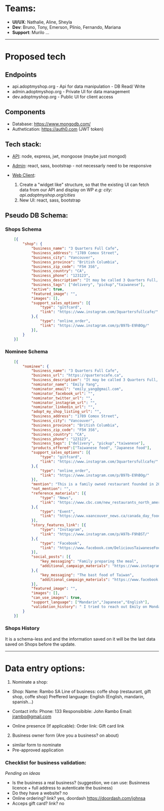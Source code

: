 # Teams:
- **UI/UX**: Nathalie, Aline, Sheyla
- **Dev**: Bruno, Tony, Emerson, Plinio, Fernando, Mariana
- **Support**: Murilo ...

---
# Proposed tech

## Endpoints
- api.adoptmyshop.org - Api for data manipulation - DB Read/ Write
- admin.adoptmyshop.org - Private UI for data management
- dev.adoptmyshop.org - Public UI for client access

## Components
- Database: https://www.mongodb.com/
- Authetication: https://auth0.com (JWT token)

## Tech stack:
- [API](https://github.com/IT-in-Canada/adoptmyshop-api): node, express, jwt, mongoose (maybe just mongod)
- [Admin](https://github.com/IT-in-Canada/adoptmyshop-admin): react, sass, bootstrap - not necessarly need to be responsive

- [Web Client](https://github.com/IT-in-Canada/adoptmyshop-web): 
    1. Create a "widget like" structure, so that the existing UI can fetch data from our API and display on WP
        *e.g: city: api.adoptmyshop.org/cities*
    2. New UI: react, sass, bootstrap
            
## Pseudo DB Schema:

### Shops Schema

```json
    [{
        "shop": {
            "business_name": "3 Quarters Full Cafe",
            "business_address": "1789 Comox Street",
            "business_city": "Vancouver",
            "business_province": "British Columbia",
            "business_zip_code": "F5H 3S6",
            "business_country": "CA",
            "business_phone": "123123",
            "business_description": "It may be called 3 Quarters Full, ...",
            "business_tags": ["delivery", "pickup","taiwanese"],
            "active": true,
            "featured_image": "",
            "images": [],
            "support_sales_options": [{
                "type": "gitfcard",
                "link": "https://www.instagram.com/3quartersfullcafe/"
            },{
                "type": "online_order",
                "link": "https://www.instagram.com/p/B97b-E9hBOg/"
            }],
        }
    }]
```
### Nominee Schema 
```json
    [{
        "nominee": {
            "business_name": "3 Quarters Full Cafe",
            "business_url": "https://quarterscafe.ca",
            "business_description": "It may be called 3 Quarters Full, ...",
            "nominator_name": "Emily Yang",
            "nominator_email": "emily_yang@gmail.com",
            "nominator_facebook_url": "",
            "nominator_twitter_url": "",
            "nominator_instagram_url": "",
            "nominator_linkedin_url": "",
            "adopt_my_shop_listing_url": "",
            "business_address": "1789 Comox Street",
            "business_city": "Vancouver",
            "business_province": "British Columbia",
            "business_zip_code": "F5H 3S6",
            "business_country": "CA",
            "business_phone": "123123",
            "business_tags": ["delivery", "pickup","taiwanese"],
            "products_offered":["Taiwanese food", "Japanese food"],
            "support_sales_options": [{
                "type": "gitfcard",
                "link": "https://www.instagram.com/3quartersfullcafe/"
            },{
                "type": "online_order",
                "link": "https://www.instagram.com/p/B97b-E9hBOg/"
            }],
            "mention": "This is a family owned restaurant founded in 2018 .... ",
            "not_mention": "",
            "reference_materials": [{
                "type": "News",
                "link": "https://www.cbc.com/new_restaurants_north_america.php/"
            },{
                "type": "Event",
                "link": "https://www.vaancouver_news.ca/canada_day_food_providers.php"
            }],
            "story_features_link": [{
                "type": "Instagram",
                "link": "https://www.instagram.com/p/A97b-F9hBST/"
            },{
                "type": "Facebook",
                "link": "https://www.facebook.com/DeliciousTaiwaneseFood/photos/rpp.1257196241038716/2634847449940248/?type=3&theater"
            }],
            "social_posts": [{
                "key_messaging": "Family preparing the meal",
                "additional_campaign_materials": "https://www.instagram.com/p/A97b-F9hBST/"
            },{
                "key_messaging": "The bast food of Taiwan",
                "additional_campaign_materials": "https://www.facebook.com/DeliciousTaiwaneseFood/photos/rpp.1257196241038716/2634847449940248/?type=3&theater"
            }],
            "featured_image": "",
            "images": [],
            "can_use_images": true,
            "support_language": ["Mandarin","Japanese","English"],
            "validation_history": " I tried to reach out Emily on Monday, 02 April 2020, but I had no answer from her. I will try again after 2 days."
        }
    }]
```

### Shops History 

It is a schema-less and and the information saved on it will be the last data saved on Shops before the update. 

---
# Data entry options: 
1. Nominate a shop:
- Shop:
    Name: Rambo SA
    Line of business: coffe shop (restaurant, gift shop, coffe shop)
    Preffered language: English (English, mandarin, spanish...)

- Contact info:
    Phone:  133
    Responsibible: John Rambo
    Email: jrambo@gmail.com

- Online presence (If applicable):
    Order link:
    Gift card link

2. Business owner form (Are you a business? on about)
- similar form to nominate
- Pre-approved application

### Checklist for business validation:
*Pending on ideas*
- Is the business a real business?
    (suggestion, we can use: Businness licence + full address to autenticate the business)
- Do they have a website? no
- Online ordering? link? yes, doordash https://doordash.com/johnsa
- Acceps gift card? link? no
